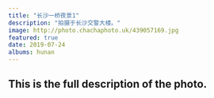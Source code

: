 ```yaml
---
title: "长沙一桥夜景1"
description: "拍摄于长沙交警大楼。"
image: http://photo.chachaphoto.uk/439057169.jpg
featured: true
date: 2019-07-24
albums: hunan
---
```


## This is the full description of the photo.
